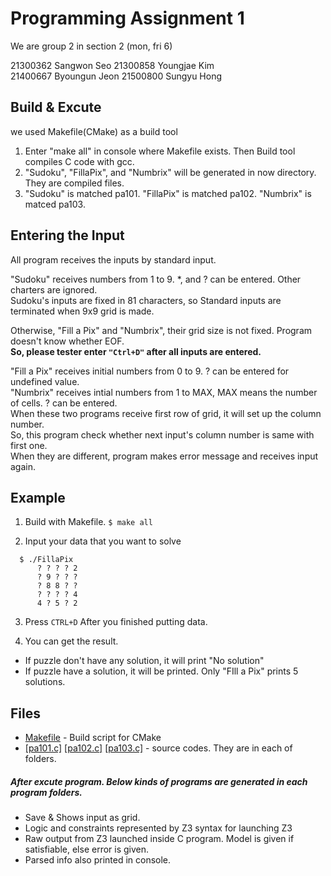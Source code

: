 # Programming Assignment 1

We are group 2 in section 2 (mon, fri 6)  

21300362 Sangwon Seo
21300858 Youngjae Kim  
21400667 Byoungun Jeon
21500800 Sungyu Hong    

## Build & Excute

we used Makefile(CMake) as a build tool  

1. Enter "make all" in console where Makefile exists. Then Build tool compiles C code with gcc.
2. "Sudoku", "FillaPix", and "Numbrix" will be generated in now directory. They are compiled files.  
3. "Sudoku" is matched pa101. "FillaPix" is matched pa102. "Numbrix" is matced pa103.     

## Entering the Input 

All program receives the inputs by standard input. 

"Sudoku" receives numbers from 1 to 9. \*, and ? can be entered. Other charters are ignored.  
Sudoku's inputs are fixed in 81 characters, so Standard inputs are terminated when 9x9 grid is made.   

Otherwise, "Fill a Pix" and "Numbrix", their grid size is not fixed. Program doesn't know whether EOF.   
**So, please tester enter ```"Ctrl+D"``` after all inputs are entered.**  

"Fill a Pix" receives initial numbers from 0 to 9. ? can be entered for undefined value.  
"Numbrix" receives intial numbers from 1 to MAX, MAX means the number of cells. ? can be entered.  
When these two programs receive first row of grid, it will set up the column number.  
So, this program check whether next input's column number is same with first one.  
When they are different, program makes error message and receives input again.  

## Example

1. Build with Makefile.
```$ make all ```

2. Input your data that you want to solve
```
  $ ./FillaPix         
      ? ? ? ? 2   
      ? 9 ? ? ?  
      ? 8 8 ? ?  
      ? ? ? ? 4  
      4 ? 5 ? 2   
```

3. Press ```CTRL+D``` After you finished putting data.


4. You can get the result.

-    If puzzle don't have any solution, it will print "No solution"
-    If puzzle have a solution, it will be printed. Only "FIll a Pix" prints 5 solutions.

## Files 

* [Makefile](Makefile) - Build script for CMake  
* [\[pa101.c\]](pa101/pa101.c) [\[pa102.c\]](pa102/pa102.c) [\[pa103.c\]](pa103/pa103.c) - source codes. They are in each of folders.  

##### After excute program. Below kinds of programs are generated in each program folders.  
- Save & Shows input as grid.  
- Logic and constraints represented by Z3 syntax for launching Z3  
- Raw output from Z3 launched inside C program. Model is given if satisfiable, else error is given.    
- Parsed info also printed in console. 
